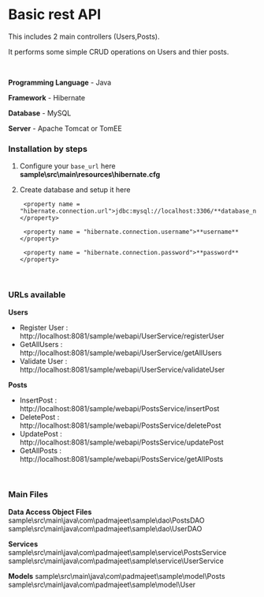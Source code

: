 # Basic rest API

This includes 2 main controllers (Users,Posts).

It performs some simple CRUD operations on Users and thier posts.

<br>

**Programming Language** - Java 

**Framework** - Hibernate

**Database** - MySQL

**Server** - Apache Tomcat or TomEE


### Installation by steps
1. Configure your `base_url` here **sample\src\main\resources\hibernate.cfg**
2. Create database and setup it here 

		<property name = "hibernate.connection.url">jdbc:mysql://localhost:3306/**database_name**</property>
      
        <property name = "hibernate.connection.username">**username**</property>
      
        <property name = "hibernate.connection.password">**password**</property>


<br>

### URLs available

**Users**

* Register User : http://localhost:8081/sample/webapi/UserService/registerUser
* GetAllUsers : http://localhost:8081/sample/webapi/UserService/getAllUsers
* Validate User : http://localhost:8081/sample/webapi/UserService/validateUser


**Posts**

* InsertPost : http://localhost:8081/sample/webapi/PostsService/insertPost
* DeletePost : http://localhost:8081/sample/webapi/PostsService/deletePost
* UpdatePost : http://localhost:8081/sample/webapi/PostsService/updatePost
* GetAllPosts : http://localhost:8081/sample/webapi/PostsService/getAllPosts

<br>

### Main Files

**Data Access Object Files**
sample\src\main\java\com\padmajeet\sample\dao\PostsDAO
sample\src\main\java\com\padmajeet\sample\dao\UserDAO

**Services**
sample\src\main\java\com\padmajeet\sample\service\PostsService
sample\src\main\java\com\padmajeet\sample\service\UserService

**Models**
sample\src\main\java\com\padmajeet\sample\model\Posts
sample\src\main\java\com\padmajeet\sample\model\User



